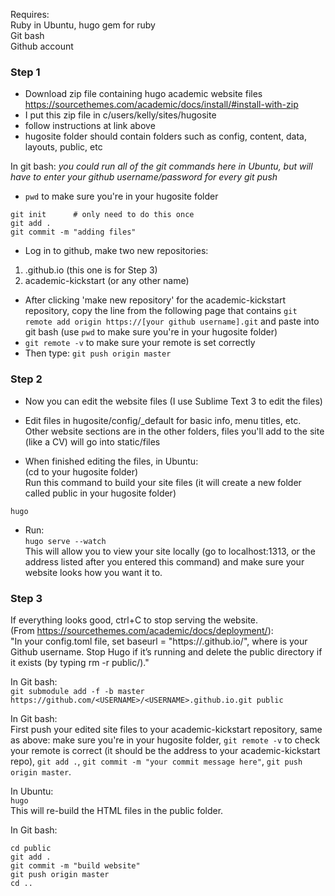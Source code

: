 Requires:      
Ruby in Ubuntu, hugo gem for ruby      
Git bash       
Github account      
       
### Step 1        
- Download zip file containing hugo academic website files
https://sourcethemes.com/academic/docs/install/#install-with-zip
- I put this zip file in c/users/kelly/sites/hugosite
- follow instructions at link above
- hugosite folder should contain folders such as config, content, data, layouts, public, etc
           
In git bash: *you could run all of the git commands here in Ubuntu, but will have to enter your github username/password for every git push*         
- ```pwd``` to make sure you're in your hugosite folder
```     
git init      # only need to do this once
git add .  
git commit -m "adding files"    
``` 
                 
- Log in to github, make two new repositories:   
1. <your username>.github.io (this one is for Step 3)
2. academic-kickstart (or any other name)    
      
  
- After clicking 'make new repository' for the academic-kickstart repository, copy the line from the following page that contains 
```git remote add origin https://[your github username].git``` and paste into git bash 
(use ```pwd``` to make sure you're in your hugosite folder)      
- ```git remote -v``` to make sure your remote is set correctly     
- Then type:
```git push origin master```     


### Step 2     
- Now you can edit the website files (I use Sublime Text 3 to edit the files)     
- Edit files in hugosite/config/\_default for basic info, menu titles, etc.  Other website sections are in the other folders,
files you'll add to the site (like a CV) will go into static/files     
       
- When finished editing the files, in Ubuntu:      
(cd to your hugosite folder)      
Run this command to build your site files (it will create a new folder called public in your hugosite folder)
```    
hugo     
```      
- Run:  
```hugo serve --watch```     
This will allow you to view your site locally (go to localhost:1313, or the address listed after you entered this command)
and make sure your website looks how you want it to.
      
### Step 3      
If everything looks good, ctrl+C to stop serving the website.       
(From https://sourcethemes.com/academic/docs/deployment/):       
"In your config.toml file, set baseurl = "https://<USERNAME>.github.io/", where <USERNAME> is your Github username. Stop Hugo if it’s running and delete the public directory if it exists (by typing rm -r public/)."      
        
In Git bash:    
```git submodule add -f -b master https://github.com/<USERNAME>/<USERNAME>.github.io.git public```
    
In Git bash:    
First push your edited site files to your academic-kickstart repository, same as above: make sure you're in your hugosite folder,
```git remote -v``` to check your remote is correct (it should be the address to your academic-kickstart repo), ```git add .```, ```git commit -m "your commit message here"```, ```git push origin master```.      
        
In Ubuntu:    
```hugo```      
This will re-build the HTML files in the public folder.      
       
In Git bash:      
```
cd public      
git add .     
git commit -m "build website"    
git push origin master    
cd ..
```



